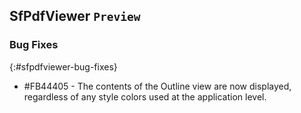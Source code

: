 ## SfPdfViewer `Preview`

### Bug Fixes
{:#sfpdfviewer-bug-fixes}

* \#FB44405 - The contents of the Outline view are now displayed, regardless of any style colors used at the application level.
